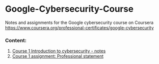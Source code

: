 # Google-Cybersecurity-Course
Notes and assignments for the Google cybersecurity course on Coursera  
https://www.coursera.org/professional-certificates/google-cybersecurity  
  
### Content:
1. [Course 1 Introduction to cybersecurity - notes](https://github.com/Stefan-Brewer/Google-Cybersecurity-Course/blob/main/1%20Introduction%20to%20cybersecurity%20-%20Notes)
2. [Course 1 assignment: Professional statement](https://github.com/Stefan-Brewer/Google-Cybersecurity-Course/blob/main/Assignment%201%20-%20Professional%20statement)
